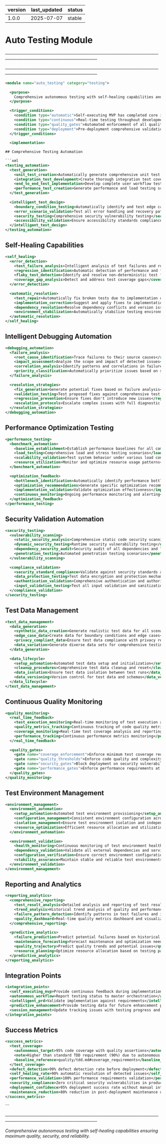 | version | last_updated | status |
|---------|--------------|--------|
| 1.0.0   | 2025-07-07   | stable |

# Auto Testing Module

────────────────────────────────────────────────────────────────────────────────


────────────────────────────────────────────────────────────────────────────────

```xml
<module name="auto_testing" category="testing">
  
  <purpose>
    Comprehensive autonomous testing with self-healing capabilities and intelligent debugging automation
  </purpose>
  
  <trigger_conditions>
    <condition type="automatic">Self-executing MVP has completed core implementation</condition>
    <condition type="continuous">Real-time testing throughout development process</condition>
    <condition type="quality_gates">Automated enforcement of all quality standards</condition>
    <condition type="deployment">Pre-deployment comprehensive validation</condition>
  </trigger_conditions>
  
  <implementation>

## Comprehensive Testing Automation

```xml
<testing_automation>
  <test_generation>
    <unit_test_creation>Automatically generate comprehensive unit test suites</unit_test_creation>
    <integration_test_development>Create thorough integration test coverage</integration_test_development>
    <end_to_end_test_implementation>Develop complete user workflow testing</end_to_end_test_implementation>
    <performance_test_creation>Generate performance and load testing scenarios</performance_test_creation>
  </test_generation>
  
  <intelligent_test_design>
    <boundary_condition_testing>Automatically identify and test edge cases</boundary_condition_testing>
    <error_scenario_validation>Test all error handling and recovery paths</error_scenario_validation>
    <security_testing>Comprehensive security vulnerability testing</security_testing>
    <accessibility_validation>Ensure accessibility standards compliance</accessibility_validation>
  </intelligent_test_design>
</testing_automation>
```

## Self-Healing Capabilities

```xml
<self_healing>
  <error_detection>
    <test_failure_analysis>Intelligent analysis of test failures and root causes</test_failure_analysis>
    <regression_identification>Automatic detection of performance and functional regressions</regression_identification>
    <flaky_test_detection>Identify and resolve non-deterministic test failures</flaky_test_detection>
    <coverage_gap_analysis>Detect and address test coverage gaps</coverage_gap_analysis>
  </error_detection>
  
  <automatic_resolution>
    <test_repair>Automatically fix broken tests due to implementation changes</test_repair>
    <implementation_correction>Suggest and apply fixes to implementation code</implementation_correction>
    <dependency_resolution>Resolve dependency conflicts and version issues</dependency_resolution>
    <environment_stabilization>Automatically stabilize testing environments</environment_stabilization>
  </automatic_resolution>
</self_healing>
```

## Intelligent Debugging Automation

```xml
<debugging_automation>
  <failure_analysis>
    <root_cause_identification>Trace failures to their source causes</root_cause_identification>
    <impact_assessment>Analyze the scope and impact of detected issues</impact_assessment>
    <correlation_analysis>Identify patterns and correlations in failures</correlation_analysis>
    <priority_classification>Automatically prioritize issues based on severity</priority_classification>
  </failure_analysis>
  
  <resolution_strategies>
    <fix_generation>Generate potential fixes based on failure analysis</fix_generation>
    <validation_testing>Test proposed fixes against comprehensive test suites</validation_testing>
    <regression_prevention>Ensure fixes don't introduce new issues</regression_prevention>
    <escalation_protocols>Escalate complex issues with full diagnostic context</escalation_protocols>
  </resolution_strategies>
</debugging_automation>
```

## Performance Optimization Testing

```xml
<performance_testing>
  <benchmark_automation>
    <baseline_establishment>Establish performance baselines for all components</baseline_establishment>
    <load_testing>Comprehensive load and stress testing scenarios</load_testing>
    <scalability_validation>Test system behavior under various load conditions</scalability_validation>
    <resource_utilization>Monitor and optimize resource usage patterns</resource_utilization>
  </benchmark_automation>
  
  <optimization_feedback>
    <bottleneck_identification>Automatically identify performance bottlenecks</bottleneck_identification>
    <optimization_recommendations>Generate specific optimization recommendations</optimization_recommendations>
    <implementation_validation>Validate optimization effectiveness</implementation_validation>
    <continuous_monitoring>Ongoing performance monitoring and alerting</continuous_monitoring>
  </optimization_feedback>
</performance_testing>
```

## Security Validation Automation

```xml
<security_testing>
  <vulnerability_scanning>
    <static_security_analysis>Comprehensive static code security scanning</static_security_analysis>
    <dynamic_security_testing>Runtime security vulnerability testing</dynamic_security_testing>
    <dependency_security_audit>Security audit of all dependencies and libraries</dependency_security_audit>
    <penetration_testing>Automated penetration testing scenarios</penetration_testing>
  </vulnerability_scanning>
  
  <compliance_validation>
    <security_standard_compliance>Validate against security standards and frameworks</security_standard_compliance>
    <data_protection_testing>Test data encryption and protection mechanisms</data_protection_testing>
    <authentication_validation>Comprehensive authentication and authorization testing</authentication_validation>
    <input_validation_testing>Test all input validation and sanitization</input_validation_testing>
  </compliance_validation>
</security_testing>
```

## Test Data Management

```xml
<test_data_management>
  <data_generation>
    <synthetic_data_creation>Generate realistic test data for all scenarios</synthetic_data_creation>
    <edge_case_data>Create data for boundary conditions and edge cases</edge_case_data>
    <privacy_compliant_data>Ensure test data compliance with privacy regulations</privacy_compliant_data>
    <data_variation>Generate diverse data sets for comprehensive testing</data_variation>
  </data_generation>
  
  <data_lifecycle>
    <setup_automation>Automated test data setup and initialization</setup_automation>
    <cleanup_procedures>Comprehensive test data cleanup and reset</cleanup_procedures>
    <data_isolation>Ensure test data isolation between test runs</data_isolation>
    <data_versioning>Version control for test data and schemas</data_versioning>
  </data_lifecycle>
</test_data_management>
```

## Continuous Quality Monitoring

```xml
<quality_monitoring>
  <real_time_feedback>
    <test_execution_monitoring>Real-time monitoring of test execution and results</test_execution_monitoring>
    <quality_metrics_tracking>Continuous tracking of code quality metrics</quality_metrics_tracking>
    <coverage_monitoring>Real-time test coverage analysis and reporting</coverage_monitoring>
    <performance_tracking>Continuous performance metrics monitoring</performance_tracking>
  </real_time_feedback>
  
  <quality_gates>
    <gate name="coverage_enforcement">Enforce minimum test coverage requirements (90%+ unit, 80%+ integration)</gate>
    <gate name="quality_thresholds">Enforce code quality and complexity thresholds (cyclomatic complexity < 10)</gate>
    <gate name="security_gates">Block deployment on security vulnerability detection (zero critical/high issues)</gate>
    <gate name="performance_gates">Enforce performance requirements at all stages (p95 < 200ms)</gate>
  </quality_gates>
</quality_monitoring>
```

## Test Environment Management

```xml
<environment_management>
  <environment_automation>
    <setup_automation>Automated test environment provisioning</setup_automation>
    <configuration_management>Consistent environment configuration across test stages</configuration_management>
    <isolation_management>Ensure test environment isolation and independence</isolation_management>
    <resource_optimization>Efficient resource allocation and utilization</resource_optimization>
  </environment_automation>
  
  <environment_validation>
    <health_monitoring>Continuous monitoring of test environment health</health_monitoring>
    <dependency_validation>Validate all external dependencies and services</dependency_validation>
    <configuration_verification>Ensure correct environment configuration</configuration_verification>
    <stability_assurance>Maintain stable and reliable test environments</stability_assurance>
  </environment_validation>
</environment_management>
```

## Reporting and Analytics

```xml
<reporting_analytics>
  <comprehensive_reporting>
    <test_result_analysis>Detailed analysis and reporting of test results</test_result_analysis>
    <trend_analysis>Historical trend analysis of quality and performance metrics</trend_analysis>
    <failure_pattern_detection>Identify patterns in test failures and issues</failure_pattern_detection>
    <quality_dashboard>Real-time quality metrics dashboard and visualization</quality_dashboard>
  </comprehensive_reporting>
  
  <predictive_analytics>
    <failure_prediction>Predict potential failures based on historical data</failure_prediction>
    <maintenance_forecasting>Forecast maintenance and optimization needs</maintenance_forecasting>
    <quality_trajectory>Predict quality trends and potential issues</quality_trajectory>
    <resource_planning>Optimize resource allocation based on testing patterns</resource_planning>
  </predictive_analytics>
</reporting_analytics>
```

## Integration Points

```xml
<integration_points>
  <self_executing_mvp>Provide continuous feedback during implementation</self_executing_mvp>
  <autonomous_workflow>Report testing status to master orchestration</autonomous_workflow>
  <intelligent_prd>Validate implementation against requirements</intelligent_prd>
  <predictive_enhancement>Provide testing data for future enhancement planning</predictive_enhancement>
  <session_management>Update tracking issues with testing progress and results</session_management>
</integration_points>
```

## Success Metrics

```xml
<success_metrics>
  <test_coverage>
    <autonomous_target>95% code coverage with quality assertions</autonomous_target>
    <note>Higher than standard TDD requirement (90%) due to autonomous operation</note>
    <baseline_reference>quality/tdd.md#coverage_requirements</baseline_reference>
  </test_coverage>
  <defect_detection>99% defect detection rate before deployment</defect_detection>
  <self_healing_rate>90% automatic resolution of detected issues</self_healing_rate>
  <performance_validation>100% performance requirements validation</performance_validation>
  <security_compliance>Zero critical security vulnerabilities in production</security_compliance>
  <deployment_confidence>95% deployment success rate without manual intervention</deployment_confidence>
  <maintenance_reduction>80% reduction in post-deployment maintenance overhead</maintenance_reduction>
</success_metrics>
```

  </implementation>
  
</module>
```

────────────────────────────────────────────────────────────────────────────────

*Comprehensive autonomous testing with self-healing capabilities ensuring maximum quality, security, and reliability.*